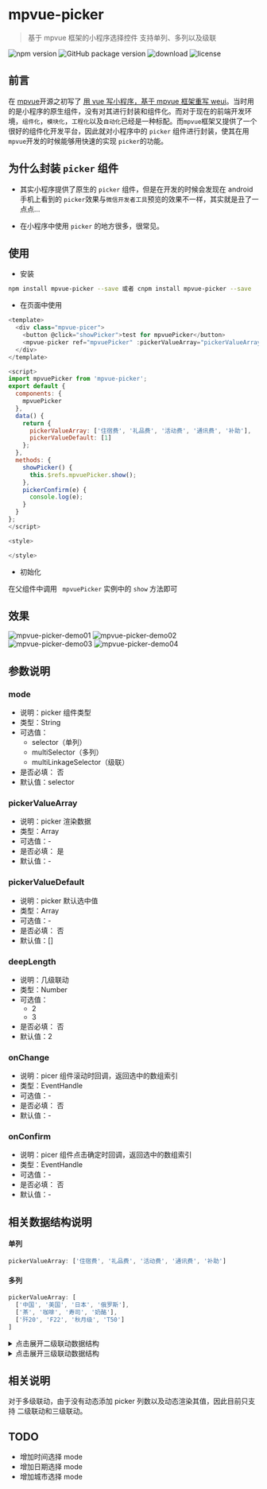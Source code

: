 # mpvue-picker

> 基于 mpvue 框架的小程序选择控件
> 支持单列、多列以及级联

![npm version](https://img.shields.io/npm/v/mpvue-picker.svg?style=flat)
![GitHub package version](https://img.shields.io/github/package-json/v/KuangPF/mpvue-picker.svg)
![download](https://img.shields.io/npm/dm/mpvue-picker.svg?style=flat)
![license](https://img.shields.io/github/license/KuangPF/mpvue-picker.svg)

## 前言
在 [mpvue](https://github.com/Meituan-Dianping/mpvue)开源之初写了 [用 vue 写小程序，基于 mpvue 框架重写 weui](https://github.com/KuangPF/mpvue-weui)。当时用的是小程序的原生组件，没有对其进行封装和组件化。而对于现在的前端开发环境，`组件化`，`模块化`，`工程化`以及`自动化`已经是一种标配。而`mpvue`框架又提供了一个很好的组件化开发平台，因此就对小程序中的 `picker` 组件进行封装，使其在用`mpvue`开发的时候能够用快速的实现 `picker`的功能。

## 为什么封装 `picker` 组件

* 其实小程序提供了原生的 `picker` 组件，但是在开发的时候会发现在 android 手机上看到的 `picker`效果与`微信开发者工具`预览的效果不一样，其实就是丑了一点点...

* 在小程序中使用 `picker` 的地方很多，很常见。

## 使用

* 安装
``` bash
npm install mpvue-picker --save 或者 cnpm install mpvue-picker --save
```
* 在页面中使用
``` javascript
<template>
  <div class="mpvue-picer">
    <button @click="showPicker">test for mpvuePicker</button>
    <mpvue-picker ref="mpvuePicker" :pickerValueArray="pickerValueArray" :pickerValueDefault='pickerValueDefault' @pickerConfirm="pickerConfirm"></mpvue-picker>
  </div>
</template>

<script>
import mpvuePicker from 'mpvue-picker';
export default {
  components: {
    mpvuePicker
  },
  data() {
    return {
      pickerValueArray: ['住宿费', '礼品费', '活动费', '通讯费', '补助'],
      pickerValueDefault: [1]
    };
  },
  methods: {
    showPicker() {
      this.$refs.mpvuePicker.show();
    },
    pickerConfirm(e) {
      console.log(e);
    }
  }
};
</script>

<style>

</style>

```
* 初始化

在父组件中调用 ` mpvuePicker` 实例中的 `show` 方法即可

## 效果

![mpvue-picker-demo01](https://github.com/KuangPF/mpvue-picker/blob/master/src/pages/img/picker01.gif)
![mpvue-picker-demo02](https://github.com/KuangPF/mpvue-picker/blob/master/src/pages/img/picker02.gif)
![mpvue-picker-demo03](https://github.com/KuangPF/mpvue-picker/blob/master/src/pages/img/picker03.gif)
![mpvue-picker-demo04](https://github.com/KuangPF/mpvue-picker/blob/master/src/pages/img/picker04.gif)

## 参数说明

### mode
* 说明：picker 组件类型 
* 类型：String
* 可选值：
    * selector（单列） 
    * multiSelector（多列） 
    * multiLinkageSelector（级联）
* 是否必填： 否
* 默认值：selector

### pickerValueArray
* 说明：picker 渲染数据
* 类型：Array
* 可选值：-
* 是否必填： 是
* 默认值：-

### pickerValueDefault
* 说明：picker 默认选中值 
* 类型：Array
* 可选值：-
* 是否必填： 否
* 默认值：[]
 
### deepLength
* 说明：几级联动
* 类型：Number
* 可选值：
  * 2
  * 3 
* 是否必填： 否
* 默认值：2

### onChange
* 说明：picer 组件滚动时回调，返回选中的数组索引
* 类型：EventHandle
* 可选值：-
* 是否必填： 否
* 默认值：-

### onConfirm
* 说明：picer 组件点击确定时回调，返回选中的数组索引
* 类型：EventHandle
* 可选值：-
* 是否必填： 否
* 默认值：-


## 相关数据结构说明

#### **单列**

``` javascript
pickerValueArray: ['住宿费', '礼品费', '活动费', '通讯费', '补助']
```

#### **多列**
``` javascript
pickerValueArray: [
  ['中国', '美国', '日本', '俄罗斯'],
  ['茶', '咖啡', '寿司', '奶酪'],
  ['歼20', 'F22', '秋月级', 'T50']
]
```

<details>
<summary>点击展开二级联动数据结构</summary>

``` javascript
pickerValueArray:
[
  {
    label: '飞机票',
    value: 0,
    children: [{
      label: '经济舱',
      value: 1
    },
    {
      label: '商务舱',
      value: 2
    }
    ]
  },
  {
    label: '火车票',
    value: 1,
    children: [{
      label: '卧铺',
      value: 1
    },
    {
      label: '坐票',
      value: 2
    },
    {
      label: '站票',
      value: 3
    }
    ]
  },
  {
    label: '汽车票',
    value: 3,
    children: [{
      label: '快班',
      value: 1
    },
    {
      label: '普通',
      value: 2
    }
    ]
  }
]
```
</details>

<details>
<summary>点击展开三级联动数据结构</summary>

``` javascript
pickerValueArray:
[
  {
    label: 'phone',
    value: 0,
    children: [
      {
        label: 'iphone',
        value: 1,
        children: [{
          label: 'iphoneX',
          value: 1
        },
        {
          label: 'iphone8',
          value: 2
        }, {
          label: 'iphone8 Plus',
          value: 3
        }]
      },
      {
        label: 'android',
        value: 1,
        children: [
          {
            label: 'vivo',
            value: 1
          },
          {
            label: '魅族',
            value: 2
          }, {
            label: '小米',
            value: 3
          }
        ]
      }
    ]
  },
  {
    label: 'PC',
    value: 0,
    children: [
      {
        label: 'mac',
        value: 1,
        children: [
          {
            label: 'macbook Pro',
            value: 1
          },
          {
            label: 'iMac',
            value: 2
          }, {
            label: 'mackbook',
            value: 3
          }, {
            label: 'mackbook air',
            value: 3
          }
        ]
      },
      {
        label: 'windows',
        value: 1,
        children: [
          {
            label: 'dell',
            value: 1
          },
          {
            label: 'surface',
            value: 2
          }, {
            label: 'thinkpad',
            value: 3
          }
        ]
      }
    ]
  }
]
```
</details>

## 相关说明

对于多级联动，由于没有动态添加 picker 列数以及动态渲染其值，因此目前只支持 二级联动和三级联动。

## TODO

* 增加时间选择 mode 
* 增加日期选择 mode
* 增加城市选择 mode